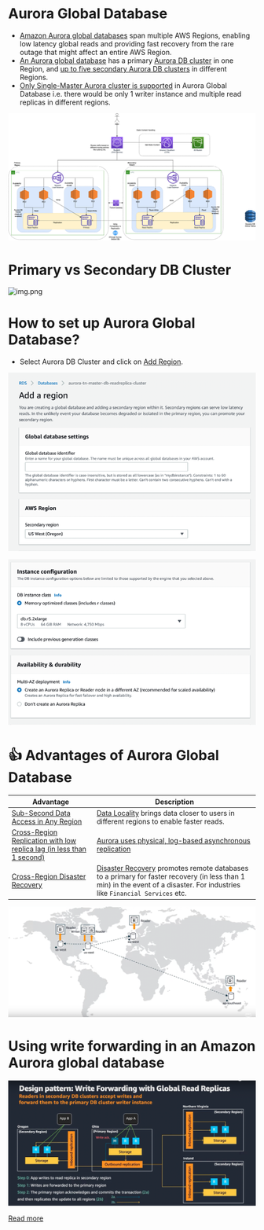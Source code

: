 # Aurora Global Database
- [Amazon Aurora global databases](https://docs.aws.amazon.com/AmazonRDS/latest/AuroraUserGuide/aurora-global-database.html) span multiple AWS Regions, enabling low latency global reads and providing fast recovery from the rare outage that might affect an entire AWS Region. 
- [An Aurora global database]() has a primary [Aurora DB cluster](Readme.md) in one Region, and [up to five secondary Aurora DB clusters](Readme.md) in different Regions.
- [Only Single-Master Aurora cluster is supported](https://docs.aws.amazon.com/AmazonRDS/latest/AuroraUserGuide/aurora-multi-master.html) in Aurora Global Database i.e. there would be only 1 writer instance and multiple read replicas in different regions.

![img.png](../../../0_AWSDesigns/DesignMultiRegionActiveActiveArchitectureOnAWS/AWS-Multi-Region-AZ-HA.drawio.png)

# Primary vs Secondary DB Cluster

![img.png](https://docs.aws.amazon.com/AmazonRDS/latest/AuroraUserGuide/images/aurora-global-databases-conceptual-illo.png)

# How to set up Aurora Global Database?
- Select Aurora DB Cluster and click on [Add Region](https://docs.aws.amazon.com/AmazonRDS/latest/AuroraUserGuide/aurora-global-database-getting-started.html#aurora-global-database-attaching).

![img.png](../assets/AuroraGlobalDB/aurora_global_db_steps_1.png)

![img.png](../assets/AuroraGlobalDB/aurora_global_db_steps_2.png)

# :thumbsup: Advantages of Aurora Global Database

| Advantage                                                                                                              | Description                                                                                                                                                                                                                                                       |
|------------------------------------------------------------------------------------------------------------------------|-------------------------------------------------------------------------------------------------------------------------------------------------------------------------------------------------------------------------------------------------------------------|
| [Sub-Second Data Access in Any Region](https://aws.amazon.com/rds/aurora/global-database/)                             | [Data Locality]() brings data closer to users in different regions to enable faster reads.                                                                                                                                                                        |
| [Cross-Region Replication with low replica lag (in less than 1 second)](../../../AWS-Global-Architecture-Region-AZ.md) | [Aurora uses physical, log-based asynchronous replication](../../../../1_HLDDesignComponents/0_SystemGlossaries/Database/AppendOnlyDataStructure.md)                                                                                                              |
| [Cross-Region Disaster Recovery](https://aws.amazon.com/rds/aurora/global-database/)                                   | [Disaster Recovery](../../../../1_HLDDesignComponents/0_SystemGlossaries/Reliability/FaultTolerance.md) promotes remote databases to a primary for faster recovery (in less than 1 min) in the event of a disaster. For industries like `Financial Services` etc. |

![img.png](../assets/AuroraGlobalDB/aurora_global_database_img.png)

# Using write forwarding in an Amazon Aurora global database

![img.png](../assets/AuroraGlobalDB/aurora_global_write_forwarding.png)

[Read more](https://docs.aws.amazon.com/AmazonRDS/latest/AuroraUserGuide/aurora-global-database-write-forwarding.html)
